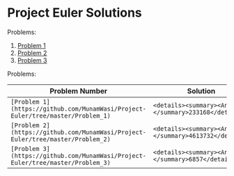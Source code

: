 # Project Euler Solutions

Problems:
1. [Problem 1](https://github.com/MunamWasi/Project-Euler/tree/master/Problem_1) 
2. [Problem 2](https://github.com/MunamWasi/Project-Euler/tree/master/Problem_2)
3. [Problem 3](https://github.com/MunamWasi/Project-Euler/tree/master/Problem_3)

Problems:

Problem Number | Solution | Language(s)
--- | --- | ---
`[Problem 1](https://github.com/MunamWasi/Project-Euler/tree/master/Problem_1)` | `<details><summary><Answer></summary>233168</details>` | `Python`
`[Problem 2](https://github.com/MunamWasi/Project-Euler/tree/master/Problem_2)` | `<details><summary><Answer></summary>4613732</details>` | `Python`
`[Problem 3](https://github.com/MunamWasi/Project-Euler/tree/master/Problem_3)` | `<details><summary><Answer></summary>6857</details>` | `Python`
